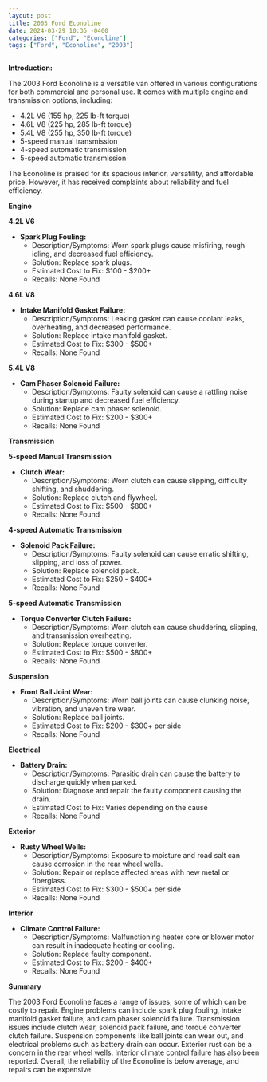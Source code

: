 ```yaml
---
layout: post
title: 2003 Ford Econoline
date: 2024-03-29 10:36 -0400
categories: ["Ford", "Econoline"]
tags: ["Ford", "Econoline", "2003"]
---
```

**Introduction:**

The 2003 Ford Econoline is a versatile van offered in various configurations for both commercial and personal use. It comes with multiple engine and transmission options, including:

* 4.2L V6 (155 hp, 225 lb-ft torque)
* 4.6L V8 (225 hp, 285 lb-ft torque)
* 5.4L V8 (255 hp, 350 lb-ft torque)
* 5-speed manual transmission
* 4-speed automatic transmission
* 5-speed automatic transmission

The Econoline is praised for its spacious interior, versatility, and affordable price. However, it has received complaints about reliability and fuel efficiency.

**Engine**

**4.2L V6**

* **Spark Plug Fouling:**
    * Description/Symptoms: Worn spark plugs cause misfiring, rough idling, and decreased fuel efficiency.
    * Solution: Replace spark plugs.
    * Estimated Cost to Fix: $100 - $200+
    * Recalls: None Found

**4.6L V8**

* **Intake Manifold Gasket Failure:**
    * Description/Symptoms: Leaking gasket can cause coolant leaks, overheating, and decreased performance.
    * Solution: Replace intake manifold gasket.
    * Estimated Cost to Fix: $300 - $500+
    * Recalls: None Found

**5.4L V8**

* **Cam Phaser Solenoid Failure:**
    * Description/Symptoms: Faulty solenoid can cause a rattling noise during startup and decreased fuel efficiency.
    * Solution: Replace cam phaser solenoid.
    * Estimated Cost to Fix: $200 - $300+
    * Recalls: None Found

**Transmission**

**5-speed Manual Transmission**

* **Clutch Wear:**
    * Description/Symptoms: Worn clutch can cause slipping, difficulty shifting, and shuddering.
    * Solution: Replace clutch and flywheel.
    * Estimated Cost to Fix: $500 - $800+
    * Recalls: None Found

**4-speed Automatic Transmission**

* **Solenoid Pack Failure:**
    * Description/Symptoms: Faulty solenoid can cause erratic shifting, slipping, and loss of power.
    * Solution: Replace solenoid pack.
    * Estimated Cost to Fix: $250 - $400+
    * Recalls: None Found

**5-speed Automatic Transmission**

* **Torque Converter Clutch Failure:**
    * Description/Symptoms: Worn clutch can cause shuddering, slipping, and transmission overheating.
    * Solution: Replace torque converter.
    * Estimated Cost to Fix: $500 - $800+
    * Recalls: None Found

**Suspension**

* **Front Ball Joint Wear:**
    * Description/Symptoms: Worn ball joints can cause clunking noise, vibration, and uneven tire wear.
    * Solution: Replace ball joints.
    * Estimated Cost to Fix: $200 - $300+ per side
    * Recalls: None Found

**Electrical**

* **Battery Drain:**
    * Description/Symptoms: Parasitic drain can cause the battery to discharge quickly when parked.
    * Solution: Diagnose and repair the faulty component causing the drain.
    * Estimated Cost to Fix: Varies depending on the cause
    * Recalls: None Found

**Exterior**

* **Rusty Wheel Wells:**
    * Description/Symptoms: Exposure to moisture and road salt can cause corrosion in the rear wheel wells.
    * Solution: Repair or replace affected areas with new metal or fiberglass.
    * Estimated Cost to Fix: $300 - $500+ per side
    * Recalls: None Found

**Interior**

* **Climate Control Failure:**
    * Description/Symptoms: Malfunctioning heater core or blower motor can result in inadequate heating or cooling.
    * Solution: Replace faulty component.
    * Estimated Cost to Fix: $200 - $400+
    * Recalls: None Found

**Summary**

The 2003 Ford Econoline faces a range of issues, some of which can be costly to repair. Engine problems can include spark plug fouling, intake manifold gasket failure, and cam phaser solenoid failure. Transmission issues include clutch wear, solenoid pack failure, and torque converter clutch failure. Suspension components like ball joints can wear out, and electrical problems such as battery drain can occur. Exterior rust can be a concern in the rear wheel wells. Interior climate control failure has also been reported. Overall, the reliability of the Econoline is below average, and repairs can be expensive.
